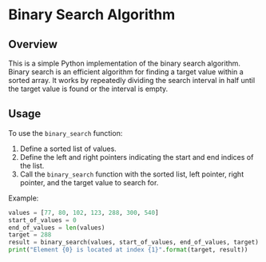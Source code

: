 # Binary Search Algorithm

## Overview
This is a simple Python implementation of the binary search algorithm. Binary search is an efficient algorithm for finding a target value within a sorted array. It works by repeatedly dividing the search interval in half until the target value is found or the interval is empty.

## Usage
To use the `binary_search` function:
1. Define a sorted list of values.
2. Define the left and right pointers indicating the start and end indices of the list.
3. Call the `binary_search` function with the sorted list, left pointer, right pointer, and the target value to search for.

Example:
```python
values = [77, 80, 102, 123, 288, 300, 540]
start_of_values = 0
end_of_values = len(values)
target = 288
result = binary_search(values, start_of_values, end_of_values, target)
print("Element {0} is located at index {1}".format(target, result))
